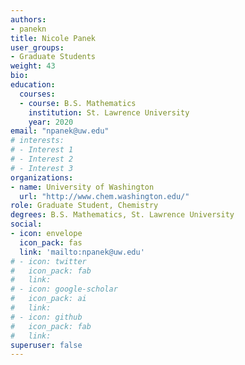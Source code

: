 ```yaml
---
authors:
- panekn
title: Nicole Panek
user_groups:
- Graduate Students
weight: 43
bio: 
education:
  courses:
  - course: B.S. Mathematics
    institution: St. Lawrence University
    year: 2020
email: "npanek@uw.edu"
# interests:
# - Interest 1
# - Interest 2
# - Interest 3
organizations:
- name: University of Washington 
  url: "http://www.chem.washington.edu/"
role: Graduate Student, Chemistry
degrees: B.S. Mathematics, St. Lawrence University
social:
- icon: envelope
  icon_pack: fas
  link: 'mailto:npanek@uw.edu'
# - icon: twitter
#   icon_pack: fab
#   link: 
# - icon: google-scholar
#   icon_pack: ai
#   link: 
# - icon: github
#   icon_pack: fab
#   link: 
superuser: false
---
```




